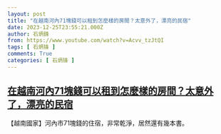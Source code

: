 ```yaml
---
layout: post
title: "在越南河內71塊錢可以租到怎麼樣的房間？太意外了，漂亮的民宿"
date: 2023-12-25T23:55:21.000Z
author: 石炳鋒
from: https://www.youtube.com/watch?v=Acvv_tzJtQI
tags: [ 石炳锋 ]
comments: True
categories: [ 石炳锋 ]
---
```

<!--1703548521000-->
[在越南河內71塊錢可以租到怎麼樣的房間？太意外了，漂亮的民宿](https://www.youtube.com/watch?v=Acvv_tzJtQI)
------

<div>
【越南國家】河內市71塊錢的住宿，非常乾淨，居然還有幾本書。
</div>
